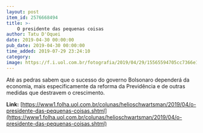 ```yaml
---
layout: post
item_id: 2576668494
title: >-
    O presidente das pequenas coisas
author: Tatu D'Oquei
date: 2019-04-30 00:00:00
pub_date: 2019-04-30 00:00:00
time_added: 2019-07-29 23:24:10
category: 
image: https://f.i.uol.com.br/fotografia/2019/04/29/15565594705cc7366e16348_1556559470_3x2_rt.jpg
---
```


Até as pedras sabem que o sucesso do governo Bolsonaro dependerá da economia, mais especificamente da reforma da Previdência e de outras medidas que destravem o crescimento.

**Link:** [https://www1.folha.uol.com.br/colunas/helioschwartsman/2019/04/o-presidente-das-pequenas-coisas.shtml](https://www1.folha.uol.com.br/colunas/helioschwartsman/2019/04/o-presidente-das-pequenas-coisas.shtml)

